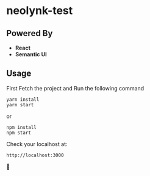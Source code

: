 # neolynk-test

## Powered By

* **React**
* **Semantic UI** 

## Usage

First Fetch the project and Run the following command

```
yarn install
yarn start
```

or

```
npm install
npm start
```

Check your localhost at: 

```
http://localhost:3000
```

🎉

